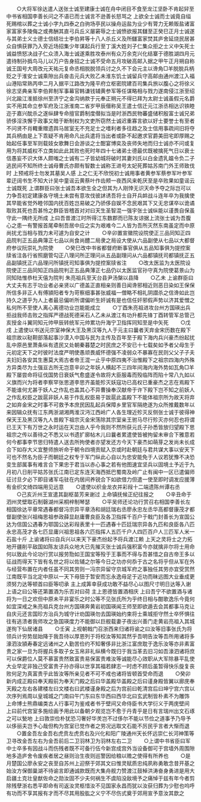 <!-- { "loadSidebar": true } -->
　　○大将军徐达遣人送张士诚至建康士诚在舟中闭目不食至龙江坚卧不肯起舁至中书省相国李善长问之不语已而士诚言不逊善长怒骂之  上欲全士诚而士诚竟自缢死赐棺以葬之士诚小字九四泰之白驹场亭民以操舟运盐为业少有膂力无赖贩盐诸富家富家多陵侮之或弗酬其直弓兵丘义屡窘辱之士诚愤欲报其讎至正癸巳正月士诚遂与其弟士义士德士信结壮士李伯昇等十八人杀丘义及所讎富家焚其庐舍延烧民居甚众自惧获罪乃入旁近场招集少年谋起兵行至丁溪大姓刘子仁集众拒之士义中矢死士诚益愤怒决战子仁众溃入海士诚遂乘胜攻泰州有众万余克兴化结寨于德胜湖四月元遣待制孙撝鸟马儿以万户告身招之士诚不受命五月攻破高邮入据之甲午正月朔自称诚王国号大周改元天祐元复命丞相脱脱领兵讨之久不下会元主以谗角□羊脱脱兵柄贬之于淮安士诚乘隙出兵奋击元兵大败乙未淮东饥士诚留兵守高邮由通州渡江入福山港陷常熟丙申二月入据平江路改为隆平府立枢密院建百司集兵旅以腹心之将徐义徐志坚典亲军李伯昇制军事幕官韩谦钱辅黄参军等任谋略相与戮力遂南侵江浙至绍兴北踰江淮抵徐州至济宁之金沟纳款于元奉正朔元不得已拜为太尉士诚虽假元名爵实不用其命立参军府及江浙淮南二省岁甲辰僣称吴王遣士信迁元江浙丞相达识铁睦迩于嘉兴酖杀之遂纵肆专命擅官爵制度僣拟当是时浙西民物蕃盛储积殷富士诚兄弟骄侈淫泆懈于政事又暗于断制权为文吏所窃然士诚迟重寡言欲以好士要誉士有至者不问贤不肖輙重赠遗舆马居室无不充足士之嗜利者多往趋之及士信用事疏间旧将夺其兵柄由是上下乖疑不肯用命凡出兵遣将当出者或卧不起邀求官爵美田宅即厚赐之始起任事至军则载妓女歌舞日会游谈之士酣宴博奕及丧师失地而归士诚亦不问或复用为将其威权不立类如此此其败也死时年四十七诸弟士德最优既被擒死气日以衰士信愚妄不识大体人颇嗤之士诚有二子皆幼城将破时其妻刘氏以白金遗乳媪令负二子逃民间不知所终士诚母曹氏亦颇有智数士诚称王进号太妃死葬姑苏南门外王师致伐时  上预戒将士勿发其墓吴人感  上之仁无不欣悦初士诚用事者黄参军蔡参军叶参军辈迂阔书生不知大计吴中童谣云黄蔡叶作齿颊一夜西风来乾厌至是卒败果如童谣云士诚既死  上谓群臣曰张士诚吾本欲生全之但其为人刚悻无识天命予夺之际岂可以力争吾初定建康各守境土未尝有意攻伐彼訹诱吾将士自开兵衅战斗连年卒为我擒使其早能省觉外睦邻国内抚百姓岂易破之乃骄侈自娱不念民艰其下又无忠谋卒以诡谲取败其死也吾甚怜之群臣皆稽首对对曰天生圣智混一强宇张士诚纵能以谨畏自保虽守此一隅终无所成  上曰吾昔渡江时所得江东数郡而已陈友谅据上流张士诚为吾腹心之患一有警报首尾牵制吾居中应之实为艰难今二人皆为吾所灭然东南虽定而中原尚扰尤当相与戮力未可遽为自安之计
　　○辛卯置宣徽院设院使正三品同知正四品院判正五品典簿正七品以尚食尚醴二局隶之局设大使从六品副使从七品以大都督府参议阮崇礼为院使
　　○癸巳改中书省都督府断事官俱从五品知事俱为提控案牍省注各行省照磨管勾正八理问所正理问从五品副理问从六品都镇抚司都镇抚正五品副镇抚正六品理问所镇抚司知事俱为提控案牍省注
　　○改太医监为太医院设院使正三品同知正四品院判正五品典薄正七品仍以太医监官孙守真为院使葛景山为同知陆惟恭杜天僖为院判  朱亮祖兵至天台县尹汤槃以县降
　　○乙未  上谕群臣曰大丈夫有志于功业者必亲贤以广德盖正直相亲则善日闻谗邪相近则恶日染如王保保所信多非正人有傅頴阳者专为苛察细事甚张威福一僧略不相礼阴譛杀之信谗如此岂持久之道乎为人上者最忌偏听所谓偏听生奸诚有是也信任奸邪假声势以济其爱憎之私何所不至使人离心离德功业岂能能成立
　　○丁酉朱亮祖进攻台州方国瑛出兵拒战我师击败之指挥严德战死德采石人乙未从渡江有功升都先锋丁酉转管军总管己亥授金斗翼同知元帅甲辰转统军元帅累功升海宁卫指挥同知至是中矢死
　　○戊戌  上遣使以书送元宗室神保大王及黑汉等九人于元主曰曩者天弃金宋历数在殿下祖宗故以鞑靼部落起事沙漠入中国与民为主传及百年至于殿下海内兵兴豪杰纷起扰乱中原邑里萧条纵有遗民又处朝秦暮楚之时民庶之不安已十七载矣如予者父母生于元初定天下之时彼时法度严明使愚顽畏威怀德强不凌弱众不暴寡在民则父父子子夫夫妇妇各安其生惠莫大焉古者帝王混一止乎中原四夷不治惟殿下之祖宗四海内外殊方异类尽为土强亘古所无岂意辛卯之年妖人横起不三四年间海内海外势如瓦角□羊殿下屡尝命将征伐国势日衰妖气愈盛遂令故将大臣服毒而殁临阵而陷十常八九如以义旗而兴为将者李察罕张思道李思齐虽能殄灭妖寇功已高权已重豪杰之志在焉殿下不能谁何尤甚于妖人之作乱也盖其心不异曹操奉汉献帝于许下殿下岂不知之前妖人之作乱权臣之跋扈非妖人易于作乱权臣易于跋扈此盖殿下不能体祖宗所为故天将弃之如弃金宋之时事不可救予本庶民因乱起兵保障乡里官军隔绝遂为众所推戴数年以来因辑众抚有江东两浙湖湘两淮汉沔江西岭广人各生理近殄灭反侧张士诚于彼得神保天王及黑汉等九人昔殿下祖宗灭金宋荡除其宗室亲王驸马尽行殄灭亦何忍也将谓已王天下有万世之永时运在天岂由人乎今我则不然所获元氏子孙悉皆放归望殿下思祖宗之传以善待之不悉又以书遗扩廓帖木儿曰曩者累遣使皆被拘留未审合下雅意若何今都事李节思归特遣人送去所拘使者亦望发还方今天下豪杰如萌芽之发尚未长成合下如存大义宜整师旅听命于朝令四境贡赋入京或时赴朝廷与君共谋大事以安天下可也不然名为臣子而朝廷之权专于军门纵此心自以为忠安能免于人议若犹豫不决恐变生部属事有难言合下果忠于君当以赤心事之若有他图速宜坚兵以固境土予近于九月初八日削平姑苏张氏江南已定东连天海西抵巴蜀南及岭广止有闽中一区已遣偏师征讨旦夕必下即目诸军屯驻在内居间养锐合下如欲借力但遣一使至即时调发应援薄有金织文绮四端用见远意
　　○遣使以织金龙衣并彩叚十二端遗陈州谭右丞
　　○己亥沂州王宣遣其副枢苗芳来谢过  上命镇抚候正纪往报之
　　○辛丑命于泗州灵壁取石制磬湖州采桐梓制琴瑟
　　○平吴师还论功行赏召右相国李善长左相国徐达平章常遇春都督冯宗异平章汤和胡廷瑞右丞廖永忠左丞华高都督康茂才都督副使张兴祖梅思祖参政薛显赵庸曹良臣及各卫指挥千百户于戟门封善长为宣国公达为信国公遇春为鄂国公达彩叚表里十一匹遇春十匹廷瑞宗异各九匹和良臣各八匹永忠高茂才各七匹显庸兴祖思祖各六匹指挥人五匹千户人四匹百户人三匹军人米一石盐十斤  上谕诸将曰自兵兴以来天下豪杰纷起予将兵渡江赖  上天之灵将士之力拓地开疆削平敌国如陈友谅兵众地大已先摧灭张士诚兵强积富今亦就擒非尔将士用命何以致此今论功行赏以报劳勚如王国宝等殁于王事而不得与吾甚惜之自古帝王多以征战而得天下皆有名世之将以佐辅之尔等今日之功亦何忝于古之名将乎但从军在外与经营布置在内者任虽不同其劳则一冯宗异留守京城军府之事独任其劳亦宜受赏然江南既平当北定中原以一天下毋狃于暂安而忘永逸毋足于近功而昧远图大业垂成更须努力达等顿首曰臣等叨承  主上成筭幸获成功敢不益尽心以图尺寸明日达等入谢  上语之曰公等还第置酒为乐否对曰荷  主上恩德皆置酒相庆  上曰吾宁不欲置酒与诸将为一日之欢但中原未平非宴乐之时公等不见张氏所为乎终日相与酣歌逸乐今竟何如宜深戒之朱亮祖兵克台州方国瑛奔黄岩初国瑛闻王师至即欲遁去会其都事马克让自庆元还言国珍方治兵为城守计劝国瑛勿去国瑛始约束将士乘城拒守然士卒怀惧往往有逃溃者我师攻之急国瑛度力不能御以巨舰载妻子夜出兴善门走黄岩亮祖入其城遂徇下仙居诸县
　　○壬寅  上视朝戟门召浙西来归诸将谕之曰汝等旧事张氏为将领兵计穷势屈始降于我吾待以厚恩列于将校汝等知其然乎吾明告汝等吾所用诸将多濠泗汝頴寿春定远诸州之人勤苦俭约不知奢侈非比浙江富庶耽于逸乐汝等亦非素富贵之家一旦为将握兵多取子女玉帛非礼纵横今既归于我当革去旧习如吾濠泗诸将庶可以保爵位人莫不慕富贵然致富贵易保富贵难汝等诚能尽心效职从大军除暴平乱使大业早定非独己受富贵子孙亦得以世享其福若肆志一时虑不顾后虽暂得快乐旋复丧败何足为真富贵乎此皆汝等所亲见者不可不戒也诸将皆顿首受命而退
　　○癸卯新内成正殿曰奉天殿前为奉天门殿之后曰华盖殿华盖殿之后曰谨身殿皆翼以廊庑奉天殿之左右各建楼左曰文楼右曰武楼谨身殿之后为宫前曰乾清宫后曰坤宁宫六宫以次序列焉周以皇城城之门南曰午门东曰东华西曰西华北曰玄武制皆朴素不为雕饰  上命博士熊鼎编类古人行事可为鉴戒者书于壁间又命侍臣书大学衍义于两庑壁间  上曰前代宫室多施绘画予用此以备朝夕观览岂不愈于丹青乎是日有言瑞州出文石琢之可以甃地  上曰敦崇俭朴犹恐习奢好华羙岂不过侈尔不能以节俭之道事予乃导予以侈丽夫岂予心哉但构为宫室已觉作者之劳况远取文石能不厉民乎言者大惭而退
　　○置金吾左金吾右虎贲左虎贲右及兴化和阳广陵通州天长怀远崇仁长河神策等卫寻改金吾左右为金吾前后二卫羽林卫为羽林左右二卫
　　○上谓中书省臣曰军中士卒多有因战斗而伤残者既不可备行伍今新宫成宫外当设备御可于宫墙外周围隙地多造庐舍令废疾者居之昼则治生夜则巡警因给粮以赡之使得有所养也
　　○是月楚国公廖永安之丧至自苏州上迎祭于郊其文曰惟灵赋质忠纯夙称勇敢念昔开基之始汝方保御巢湖不待谕言即通诚款既而大集舟舰力赞渡江鼓棹洪涛奋身勇进是用大启疆土克壮皇猷佐命之勋汝固不少夫何祸生不虞陷没敌境予之痛悼于兹有年今者剪除残孽浙右悉平即命有司返汝灵柩惜汝不见国家永昌而犹以汝获归葬为少慰也呜呼有功而不享其报有才而不尽其用股肱之义宁不尽伤式奠于郊用宣予意汝其歆之
